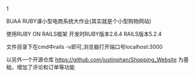 1

BUAA RUBY课小型电商系统大作业(其实就是个小型购物网站)

使用RUBY ON RAILS框架 开发时RUBY版本2.6.4 RAILS版本5.2.4

文件目录下在cmd中rails -v即可,浏览器打开端口号localhost:3000

以另外一个开源仓库 https://github.com/justinphan/Shopping_Website 为基础，增加了评论和订单等功能